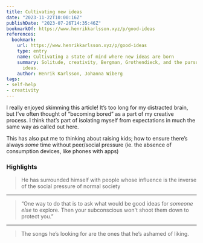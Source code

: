 ```yaml
---
title: Cultivating new ideas
date: "2023-11-22T10:00:16Z"
publishDate: "2023-07-26T14:35:46Z"
bookmarkOf: https://www.henrikkarlsson.xyz/p/good-ideas
references:
  bookmark:
    url: https://www.henrikkarlsson.xyz/p/good-ideas
    type: entry
    name: Cultivating a state of mind where new ideas are born
    summary: Solitude, creativity, Bergman, Grothendieck, and the pursuit of great
      ideas.
    author: Henrik Karlsson, Johanna Wiberg
tags:
- self-help
- creativity
---
```



I really enjoyed skimming this article! It’s too long for my distracted brain, but I’ve often thought of “becoming bored” as a part of my creative process. I think that’s part of isolating myself from expectations in much the same way as called out here.

This has also put me to thinking about raising kids; how to ensure there’s always *some* time without peer/social pressure (ie. the absence of consumption devices, like phones with apps)

### Highlights

> He has surrounded himself with people whose influence is the inverse of the social pressure of normal society

---

> “One way to do that is to ask what would be good ideas for _someone else_ to explore. Then your subconscious won't shoot them down to protect you.”

---

> The songs he’s looking for are the ones that he’s ashamed of liking.

